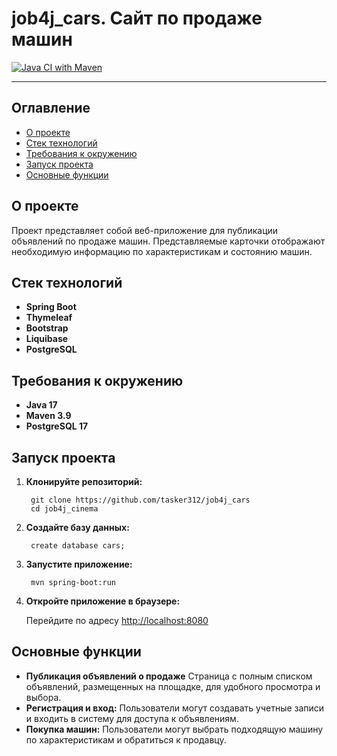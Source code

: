 # job4j_cars. Сайт по продаже машин
[![Java CI with Maven](https://github.com/tasker312/job4j_cars/actions/workflows/maven.yml/badge.svg?branch=master)](https://github.com/tasker312/job4j_cars/actions/workflows/maven.yml)

---

## Оглавление

- [О проекте](#о-проекте)
- [Стек технологий](#стек-технологий)
- [Требования к окружению](#требования-к-окружению)
- [Запуск проекта](#запуск-проекта)
- [Основные функции](#основные-функции)

## О проекте

Проект представляет собой веб-приложение для публикации объявлений по продаже машин.
Представляемые карточки отображают необходимую информацию по характеристикам и состоянию машин.

## Стек технологий

- **Spring Boot**
- **Thymeleaf**
- **Bootstrap**
- **Liquibase**
- **PostgreSQL**

## Требования к окружению

- **Java 17**
- **Maven 3.9**
- **PostgreSQL 17**

## Запуск проекта

1. **Клонируйте репозиторий:**

        git clone https://github.com/tasker312/job4j_cars
        cd job4j_cinema

2. **Создайте базу данных:**

        create database cars;

3. **Запустите приложение:**

        mvn spring-boot:run

4. **Откройте приложение в браузере:**

   Перейдите по адресу [http://localhost:8080](http://localhost:8080)

## Основные функции

- **Публикация объявлений о продаже** Страница с полным списком объявлений, размещенных на площадке, для удобного просмотра и выбора.
- **Регистрация и вход:** Пользователи могут создавать учетные записи и входить в систему для доступа к объявлениям.
- **Покупка машин:** Пользователи могут выбрать подходящую машину по характеристикам и обратиться к продавцу.
